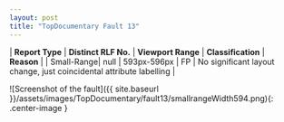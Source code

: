 ```yaml
---
layout: post
title: "TopDocumentary Fault 13"
---
```

| **Report Type** | **Distinct RLF No.** | **Viewport Range** | **Classification** | **Reason** |
| Small-Range| null | 593px-596px | FP | No significant layout change, just coincidental attribute labelling | 

![Screenshot of the fault]({{ site.baseurl }}/assets/images/TopDocumentary/fault13/smallrangeWidth594.png){: .center-image }